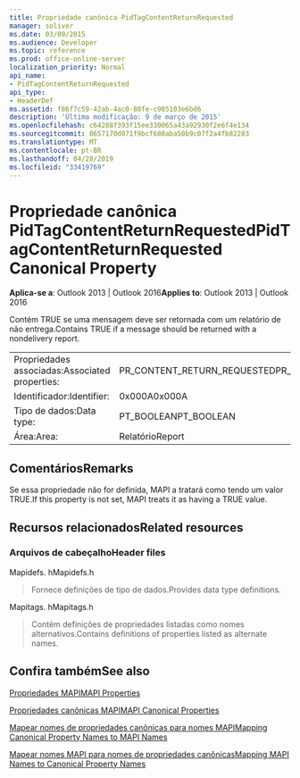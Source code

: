 ```yaml
---
title: Propriedade canônica PidTagContentReturnRequested
manager: soliver
ms.date: 03/09/2015
ms.audience: Developer
ms.topic: reference
ms.prod: office-online-server
localization_priority: Normal
api_name:
- PidTagContentReturnRequested
api_type:
- HeaderDef
ms.assetid: f86f7c59-42ab-4ac0-80fe-c985103e6bd6
description: 'Última modificação: 9 de março de 2015'
ms.openlocfilehash: c64288f393f15ee330065a43a92930f2e6f4e134
ms.sourcegitcommit: 8657170d071f9bcf680aba50b9c07f2a4fb82283
ms.translationtype: MT
ms.contentlocale: pt-BR
ms.lasthandoff: 04/28/2019
ms.locfileid: "33419769"
---
```

# <a name="pidtagcontentreturnrequested-canonical-property"></a><span data-ttu-id="ecf07-103">Propriedade canônica PidTagContentReturnRequested</span><span class="sxs-lookup"><span data-stu-id="ecf07-103">PidTagContentReturnRequested Canonical Property</span></span>

  
  
<span data-ttu-id="ecf07-104">**Aplica-se a**: Outlook 2013 | Outlook 2016</span><span class="sxs-lookup"><span data-stu-id="ecf07-104">**Applies to**: Outlook 2013 | Outlook 2016</span></span> 
  
<span data-ttu-id="ecf07-105">Contém TRUE se uma mensagem deve ser retornada com um relatório de não entrega.</span><span class="sxs-lookup"><span data-stu-id="ecf07-105">Contains TRUE if a message should be returned with a nondelivery report.</span></span> 
  
|||
|:-----|:-----|
|<span data-ttu-id="ecf07-106">Propriedades associadas:</span><span class="sxs-lookup"><span data-stu-id="ecf07-106">Associated properties:</span></span>  <br/> |<span data-ttu-id="ecf07-107">PR_CONTENT_RETURN_REQUESTED</span><span class="sxs-lookup"><span data-stu-id="ecf07-107">PR_CONTENT_RETURN_REQUESTED</span></span>  <br/> |
|<span data-ttu-id="ecf07-108">Identificador:</span><span class="sxs-lookup"><span data-stu-id="ecf07-108">Identifier:</span></span>  <br/> |<span data-ttu-id="ecf07-109">0x000A</span><span class="sxs-lookup"><span data-stu-id="ecf07-109">0x000A</span></span>  <br/> |
|<span data-ttu-id="ecf07-110">Tipo de dados:</span><span class="sxs-lookup"><span data-stu-id="ecf07-110">Data type:</span></span>  <br/> |<span data-ttu-id="ecf07-111">PT_BOOLEAN</span><span class="sxs-lookup"><span data-stu-id="ecf07-111">PT_BOOLEAN</span></span>  <br/> |
|<span data-ttu-id="ecf07-112">Área:</span><span class="sxs-lookup"><span data-stu-id="ecf07-112">Area:</span></span>  <br/> |<span data-ttu-id="ecf07-113">Relatório</span><span class="sxs-lookup"><span data-stu-id="ecf07-113">Report</span></span>  <br/> |
   
## <a name="remarks"></a><span data-ttu-id="ecf07-114">Comentários</span><span class="sxs-lookup"><span data-stu-id="ecf07-114">Remarks</span></span>

<span data-ttu-id="ecf07-115">Se essa propriedade não for definida, MAPI a tratará como tendo um valor TRUE.</span><span class="sxs-lookup"><span data-stu-id="ecf07-115">If this property is not set, MAPI treats it as having a TRUE value.</span></span> 
  
## <a name="related-resources"></a><span data-ttu-id="ecf07-116">Recursos relacionados</span><span class="sxs-lookup"><span data-stu-id="ecf07-116">Related resources</span></span>

### <a name="header-files"></a><span data-ttu-id="ecf07-117">Arquivos de cabeçalho</span><span class="sxs-lookup"><span data-stu-id="ecf07-117">Header files</span></span>

<span data-ttu-id="ecf07-118">Mapidefs. h</span><span class="sxs-lookup"><span data-stu-id="ecf07-118">Mapidefs.h</span></span>
  
> <span data-ttu-id="ecf07-119">Fornece definições de tipo de dados.</span><span class="sxs-lookup"><span data-stu-id="ecf07-119">Provides data type definitions.</span></span>
    
<span data-ttu-id="ecf07-120">Mapitags. h</span><span class="sxs-lookup"><span data-stu-id="ecf07-120">Mapitags.h</span></span>
  
> <span data-ttu-id="ecf07-121">Contém definições de propriedades listadas como nomes alternativos.</span><span class="sxs-lookup"><span data-stu-id="ecf07-121">Contains definitions of properties listed as alternate names.</span></span>
    
## <a name="see-also"></a><span data-ttu-id="ecf07-122">Confira também</span><span class="sxs-lookup"><span data-stu-id="ecf07-122">See also</span></span>



[<span data-ttu-id="ecf07-123">Propriedades MAPI</span><span class="sxs-lookup"><span data-stu-id="ecf07-123">MAPI Properties</span></span>](mapi-properties.md)
  
[<span data-ttu-id="ecf07-124">Propriedades canônicas MAPI</span><span class="sxs-lookup"><span data-stu-id="ecf07-124">MAPI Canonical Properties</span></span>](mapi-canonical-properties.md)
  
[<span data-ttu-id="ecf07-125">Mapear nomes de propriedades canônicas para nomes MAPI</span><span class="sxs-lookup"><span data-stu-id="ecf07-125">Mapping Canonical Property Names to MAPI Names</span></span>](mapping-canonical-property-names-to-mapi-names.md)
  
[<span data-ttu-id="ecf07-126">Mapear nomes MAPI para nomes de propriedades canônicas</span><span class="sxs-lookup"><span data-stu-id="ecf07-126">Mapping MAPI Names to Canonical Property Names</span></span>](mapping-mapi-names-to-canonical-property-names.md)


